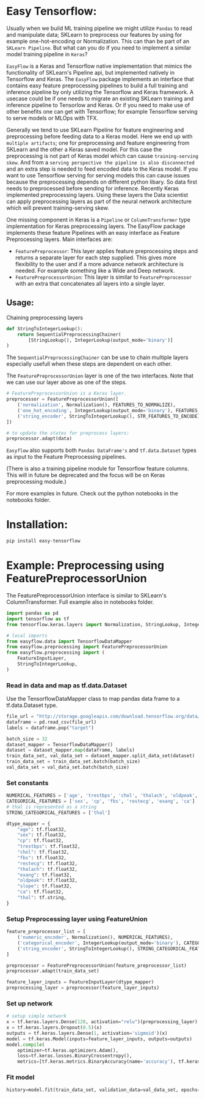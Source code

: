 # Easy Tensorflow:

Usually when we build ML training pipeline we might utilize `Pandas` to read and manipulate data; SKLearn to preprocess our features by using for example one-hot-encoding or Normalization. This can than be part of an `SKLearn Pipeline`. But what can you do if you need to implement a similar model training pipeline in `Keras`?

`EasyFlow` is a Keras and Tensorflow native implementation that mimics the functionality of SKLearn's Pipeline api, but implemented natively in Tensorflow and Keras. The `EasyFlow` package implements an interface that contains easy feature preprocessing pipelines to build a full training and inference pipeline by only utilizing the Tensorflow and Keras framework. A usecase could be if one needs to migrate an existing SKLearn training and inference pipeline to Tensorlow and Keras. Or if you need to make use of other benefits one can get with Tensorflow; for example Tensorflow serving to serve models or MLOps with TFX.

Generally we tend to use SKLearn Pipeline for feature engineering and preprocessing before feeding data to a Keras model. Here we end up with `multiple artifacts`; one for preprocessing and feature engineering from SKLearn and the other a Keras saved model. For this case the preprocessing is not part of Keras model which can cause `training-serving skew`. And from a `serving perspective the pipeline is also disconnected` and an extra step is needed to feed encoded data to the Keras model. If you want to use Tensorflow serving for serving models this can cause issues because the preprocessing depends on different python libary. So data first needs to preprocessed before sending for inference. Recently Keras implemented preprocessing layers. Using these layers the Data scientist can apply preprocessing layers as part of the neural network architecture which will prevent training-serving skew. 

One missing component in Keras is a `Pipeline` or `ColumnTransformer` type implementation for Keras preprocessing layers. The EasyFlow package implements these feature Pipelines with an easy interface as Feature Preprocessing layers. Main interfaces are:

* `FeaturePreprocessor`: This layer applies feature preprocessing steps and returns a separate layer for each       step supplied. This gives more flexibility to the user and if a more advance network architecture is needed. For example something like a Wide and Deep network.
* `FeaturePreprocessorUnion`: This layer is similar to `FeaturePreprocessor` with an extra that concatenates all
layers into a single layer.

## Usage:

Chaining preprocessing layers

```python
def StringToIntegerLookup():
    return SequentialPreprocessingChainer(
        [StringLookup(), IntegerLookup(output_mode='binary')]
)

```
The `SequentialPreprocessingChainer` can be use to chain multiple layers especially usefull when these steps are dependent on each other.

The `FeaturePreprocessorUnion` layer is one of the two interfaces. Note that we can use our layer above as one of the steps.

```python
# FeaturePreprocessorUnion is a Keras layer.
preprocessor = FeaturePreprocessorUnion([
    ('normalization', Normalization(), FEATURES_TO_NORMALIZE),
    ('one_hot_encoding', IntegerLookup(output_mode='binary'), FEATURES_TO_ENCODE),
    ('string_encoder', StringToIntegerLookup(), STR_FEATURES_TO_ENCODE)
])

# to update the states for preprocess layers:
preprocessor.adapt(data)
```

`Easyflow` also supports both `Pandas DataFrame's` and `tf.data.Dataset` types as input to the Feature Preprocessing pipelines.

(There is also a training pipeline module for Tensorflow feature columns. This will in future be deprecated and the focus will be on Keras preprocessing module.)

For more examples in future. Check out the python notebooks in the notebooks folder.

# Installation:
```bash
pip install easy-tensorflow
```

# Example: Preprocessing using FeaturePreprocessorUnion
The FeaturePreprocessorUnion interface is similar to SKLearn's ColumnTransformer. Full example also in notebooks folder.

```python
import pandas as pd
import tensorflow as tf
from tensorflow.keras.layers import Normalization, StringLookup, IntegerLookup

# local imports
from easyflow.data import TensorflowDataMapper
from easyflow.preprocessing import FeaturePreprocessorUnion
from easyflow.preprocessing import (
    FeatureInputLayer,
    StringToIntegerLookup,
)

```

### Read in data and map as tf.data.Dataset
Use the TensorflowDataMapper class to map pandas data frame to a tf.data.Dataset type.

```python
file_url = "http://storage.googleapis.com/download.tensorflow.org/data/heart.csv"
dataframe = pd.read_csv(file_url)
labels = dataframe.pop("target")

batch_size = 32
dataset_mapper = TensorflowDataMapper() 
dataset = dataset_mapper.map(dataframe, labels)
train_data_set, val_data_set = dataset_mapper.split_data_set(dataset)
train_data_set = train_data_set.batch(batch_size)
val_data_set = val_data_set.batch(batch_size)
```

### Set constants
```python
NUMERICAL_FEATURES = ['age', 'trestbps', 'chol', 'thalach', 'oldpeak', 'slope']
CATEGORICAL_FEATURES = ['sex', 'cp', 'fbs', 'restecg', 'exang', 'ca']
# thal is represented as a string
STRING_CATEGORICAL_FEATURES = ['thal']

dtype_mapper = {
    "age": tf.float32,
    "sex": tf.float32,
    "cp": tf.float32,
    "trestbps": tf.float32,
    "chol": tf.float32,
    "fbs": tf.float32,
    "restecg": tf.float32,
    "thalach": tf.float32,
    "exang": tf.float32,
    "oldpeak": tf.float32,
    "slope": tf.float32,
    "ca": tf.float32,
    "thal": tf.string,
}
```

### Setup Preprocessing layer using FeatureUnion

```python
feature_preprocessor_list = [
    ('numeric_encoder', Normalization(), NUMERICAL_FEATURES),
    ('categorical_encoder', IntegerLookup(output_mode='binary'), CATEGORICAL_FEATURES),
    ('string_encoder', StringToIntegerLookup(), STRING_CATEGORICAL_FEATURES)
]

preprocessor = FeaturePreprocessorUnion(feature_preprocessor_list)
preprocessor.adapt(train_data_set)

feature_layer_inputs = FeatureInputLayer(dtype_mapper)
preprocessing_layer = preprocessor(feature_layer_inputs)
```

### Set up network
```python
# setup simple network
x = tf.keras.layers.Dense(128, activation="relu")(preprocessing_layer)
x = tf.keras.layers.Dropout(0.5)(x)
outputs = tf.keras.layers.Dense(1, activation='sigmoid')(x)
model = tf.keras.Model(inputs=feature_layer_inputs, outputs=outputs)
model.compile(
    optimizer=tf.keras.optimizers.Adam(),
    loss=tf.keras.losses.BinaryCrossentropy(),
    metrics=[tf.keras.metrics.BinaryAccuracy(name='accuracy'), tf.keras.metrics.AUC(name='auc')])
```

### Fit model
```python
history=model.fit(train_data_set, validation_data=val_data_set, epochs=10)
```
